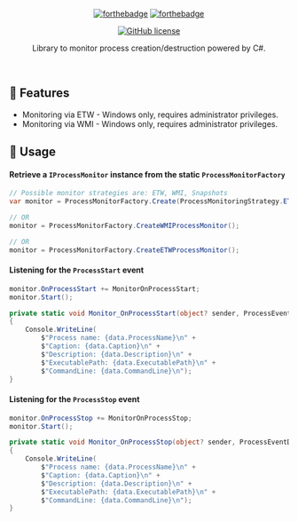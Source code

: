 ﻿<div align="center">

[![forthebadge](https://forthebadge.com/images/badges/fuck-it-ship-it.svg)](https://forthebadge.com)
[![forthebadge](https://forthebadge.com/images/badges/made-with-c-sharp.svg)](https://forthebadge.com)

[![GitHub license](https://img.shields.io/github/license/LegendaryB/ProcessMonitoring.svg?longCache=true&style=flat-square)](https://github.com/LegendaryB/ProcessMonitoring/blob/main/LICENSE.txt)

Library to monitor process creation/destruction powered by C#.
</div><br>

## 🎯 Features
* Monitoring via ETW - Windows only, requires administrator privileges.
* Monitoring via WMI - Windows only, requires administrator privileges.

## 📝 Usage

#### Retrieve a `IProcessMonitor` instance from the static `ProcessMonitorFactory`

```csharp
// Possible monitor strategies are: ETW, WMI, Snapshots
var monitor = ProcessMonitorFactory.Create(ProcessMonitoringStrategy.ETW);

// OR
monitor = ProcessMonitorFactory.CreateWMIProcessMonitor();

// OR
monitor = ProcessMonitorFactory.CreateETWProcessMonitor();
```

#### Listening for the `ProcessStart` event
```csharp
monitor.OnProcessStart += MonitorOnProcessStart;
monitor.Start();

private static void Monitor_OnProcessStart(object? sender, ProcessEventData data)
{
    Console.WriteLine(
        $"Process name: {data.ProcessName}\n" +
        $"Caption: {data.Caption}\n" +
        $"Description: {data.Description}\n" +
        $"ExecutablePath: {data.ExecutablePath}\n" +
        $"CommandLine: {data.CommandLine}\n");
}
```

#### Listening for the `ProcessStop` event
```csharp
monitor.OnProcessStop += MonitorOnProcessStop;
monitor.Start();

private static void Monitor_OnProcessStop(object? sender, ProcessEventData data)
{
    Console.WriteLine(
        $"Process name: {data.ProcessName}\n" +
        $"Caption: {data.Caption}\n" +
        $"Description: {data.Description}\n" +
        $"ExecutablePath: {data.ExecutablePath}\n" +
        $"CommandLine: {data.CommandLine}\n");
}
```
